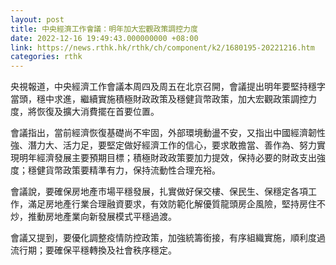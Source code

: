```yaml
---
layout: post
title: 中央經濟工作會議：明年加大宏觀政策調控力度
date: 2022-12-16 19:49:43.000000000 +08:00
link: https://news.rthk.hk/rthk/ch/component/k2/1680195-20221216.htm
categories: rthk
---
```


央視報道，中央經濟工作會議本周四及周五在北京召開，會議提出明年要堅持穩字當頭，穩中求進，繼續實施積極財政政策及穩健貨幣政策，加大宏觀政策調控力度，將恢復及擴大消費擺在首要位置。

會議指出，當前經濟恢復基礎尚不牢固，外部環境動盪不安，又指出中國經濟韌性強、潛力大、活力足，要堅定做好經濟工作的信心，要求敢擔當、善作為、努力實現明年經濟發展主要預期目標；積極財政政策要加力提效，保持必要的財政支出強度；穩健貨幣政策要精準有力，保持流動性合理充裕。

會議說，要確保房地產市場平穩發展，扎實做好保交樓、保民生、保穩定各項工作，滿足房地產行業合理融資要求，有效防範化解優質龍頭房企風險，堅持房住不炒，推動房地產業向新發展模式平穩過渡。

會議又提到，要優化調整疫情防控政策，加強統籌銜接，有序組織實施，順利度過流行期；要確保平穩轉換及社會秩序穩定。
